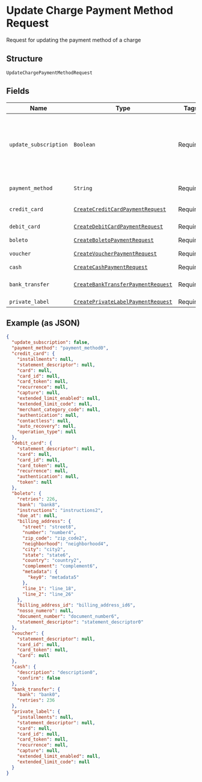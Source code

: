 
# Update Charge Payment Method Request

Request for updating the payment method of a charge

## Structure

`UpdateChargePaymentMethodRequest`

## Fields

| Name | Type | Tags | Description |
|  --- | --- | --- | --- |
| `update_subscription` | `Boolean` | Required | Indicates if the payment method from the subscription must also be updated |
| `payment_method` | `String` | Required | The new payment method |
| `credit_card` | [`CreateCreditCardPaymentRequest`](/doc/models/create-credit-card-payment-request.md) | Required | Credit card data |
| `debit_card` | [`CreateDebitCardPaymentRequest`](/doc/models/create-debit-card-payment-request.md) | Required | Debit card data |
| `boleto` | [`CreateBoletoPaymentRequest`](/doc/models/create-boleto-payment-request.md) | Required | Boleto data |
| `voucher` | [`CreateVoucherPaymentRequest`](/doc/models/create-voucher-payment-request.md) | Required | Voucher data |
| `cash` | [`CreateCashPaymentRequest`](/doc/models/create-cash-payment-request.md) | Required | Cash data |
| `bank_transfer` | [`CreateBankTransferPaymentRequest`](/doc/models/create-bank-transfer-payment-request.md) | Required | Bank Transfer data |
| `private_label` | [`CreatePrivateLabelPaymentRequest`](/doc/models/create-private-label-payment-request.md) | Required | - |

## Example (as JSON)

```json
{
  "update_subscription": false,
  "payment_method": "payment_method0",
  "credit_card": {
    "installments": null,
    "statement_descriptor": null,
    "card": null,
    "card_id": null,
    "card_token": null,
    "recurrence": null,
    "capture": null,
    "extended_limit_enabled": null,
    "extended_limit_code": null,
    "merchant_category_code": null,
    "authentication": null,
    "contactless": null,
    "auto_recovery": null,
    "operation_type": null
  },
  "debit_card": {
    "statement_descriptor": null,
    "card": null,
    "card_id": null,
    "card_token": null,
    "recurrence": null,
    "authentication": null,
    "token": null
  },
  "boleto": {
    "retries": 226,
    "bank": "bank8",
    "instructions": "instructions2",
    "due_at": null,
    "billing_address": {
      "street": "street8",
      "number": "number4",
      "zip_code": "zip_code2",
      "neighborhood": "neighborhood4",
      "city": "city2",
      "state": "state6",
      "country": "country2",
      "complement": "complement6",
      "metadata": {
        "key0": "metadata5"
      },
      "line_1": "line_18",
      "line_2": "line_26"
    },
    "billing_address_id": "billing_address_id6",
    "nosso_numero": null,
    "document_number": "document_number6",
    "statement_descriptor": "statement_descriptor0"
  },
  "voucher": {
    "statement_descriptor": null,
    "card_id": null,
    "card_token": null,
    "Card": null
  },
  "cash": {
    "description": "description0",
    "confirm": false
  },
  "bank_transfer": {
    "bank": "bank0",
    "retries": 236
  },
  "private_label": {
    "installments": null,
    "statement_descriptor": null,
    "card": null,
    "card_id": null,
    "card_token": null,
    "recurrence": null,
    "capture": null,
    "extended_limit_enabled": null,
    "extended_limit_code": null
  }
}
```

